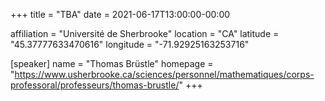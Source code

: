 +++
title = "TBA"
date = 2021-06-17T13:00:00-00:00

affiliation = "Université de Sherbrooke"
location = "CA"
latitude = "45.37777633470616"
longitude = "-71.92925163253716"

[speaker]
  name = "Thomas Brüstle"
  homepage = "https://www.usherbrooke.ca/sciences/personnel/mathematiques/corps-professoral/professeurs/thomas-brustle/"
+++
